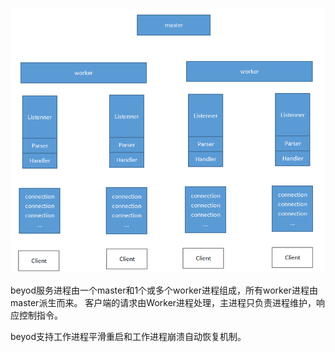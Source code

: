 
![image](assets/images/1.Architecture.png)  


beyod服务进程由一个master和1个或多个worker进程组成，所有worker进程由master派生而来。 客户端的请求由Worker进程处理，主进程只负责进程维护，响应控制指令。

beyod支持工作进程平滑重启和工作进程崩溃自动恢复机制。